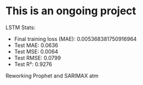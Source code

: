 # This is an ongoing project

LSTM Stats:
- Final training loss (MAE): 0.005368381750916964
- Test MAE: 0.0636
- Test MSE: 0.0064
- Test RMSE: 0.0799
- Test R²: 0.9276

Reworking Prophet and SARIMAX atm
